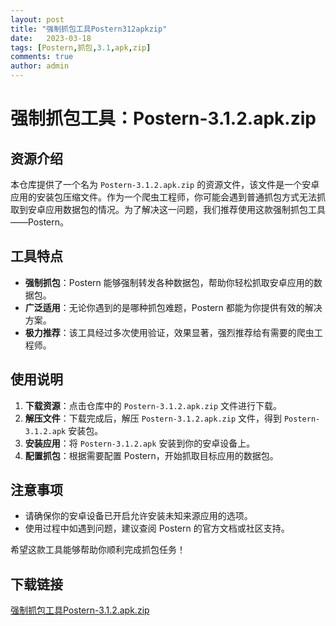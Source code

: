 ```yaml
---
layout: post
title: "强制抓包工具Postern312apkzip"
date:   2023-03-18
tags: [Postern,抓包,3.1,apk,zip]
comments: true
author: admin
---
```

# 强制抓包工具：Postern-3.1.2.apk.zip

## 资源介绍

本仓库提供了一个名为 `Postern-3.1.2.apk.zip` 的资源文件，该文件是一个安卓应用的安装包压缩文件。作为一个爬虫工程师，你可能会遇到普通抓包方式无法抓取到安卓应用数据包的情况。为了解决这一问题，我们推荐使用这款强制抓包工具——Postern。

## 工具特点

- **强制抓包**：Postern 能够强制转发各种数据包，帮助你轻松抓取安卓应用的数据包。
- **广泛适用**：无论你遇到的是哪种抓包难题，Postern 都能为你提供有效的解决方案。
- **极力推荐**：该工具经过多次使用验证，效果显著，强烈推荐给有需要的爬虫工程师。

## 使用说明

1. **下载资源**：点击仓库中的 `Postern-3.1.2.apk.zip` 文件进行下载。
2. **解压文件**：下载完成后，解压 `Postern-3.1.2.apk.zip` 文件，得到 `Postern-3.1.2.apk` 安装包。
3. **安装应用**：将 `Postern-3.1.2.apk` 安装到你的安卓设备上。
4. **配置抓包**：根据需要配置 Postern，开始抓取目标应用的数据包。

## 注意事项

- 请确保你的安卓设备已开启允许安装未知来源应用的选项。
- 使用过程中如遇到问题，建议查阅 Postern 的官方文档或社区支持。

希望这款工具能够帮助你顺利完成抓包任务！

## 下载链接

[强制抓包工具Postern-3.1.2.apk.zip](https://pan.quark.cn/s/fc8532fb4483)